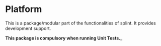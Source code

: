 # Platform #

This is a package/modular part of the functionalities of splint. It provides development support.

__This package is compulsory when running Unit Tests.___
